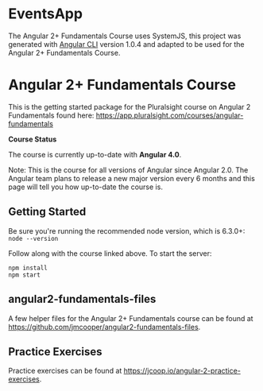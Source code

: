 # EventsApp

The Angular 2+ Fundamentals Course uses SystemJS, this project was generated with [Angular CLI](https://github.com/angular/angular-cli) version 1.0.4 and adapted to be used for the Angular 2+ Fundamentals Course.

Angular 2+ Fundamentals Course
==============================
This is the getting started package for the Pluralsight course on Angular 2 Fundamentals found here: https://app.pluralsight.com/courses/angular-fundamentals

**Course Status**

The course is currently up-to-date with **Angular 4.0**.

Note: This is the course for all versions of Angular since Angular 2.0. The Angular team plans to release a new major version every 6 months and this page will tell you how up-to-date the course is.

Getting Started
---------------
Be sure you're running the recommended node version, which is 6.3.0+: `node --version`

Follow along with the course linked above. To start the server:

```
npm install
npm start
```

angular2-fundamentals-files
---------------------------
A few helper files for the Angular 2+ Fundamentals course can be found at https://github.com/jmcooper/angular2-fundamentals-files.

Practice Exercises
------------------
Practice exercises can be found at https://jcoop.io/angular-2-practice-exercises.
